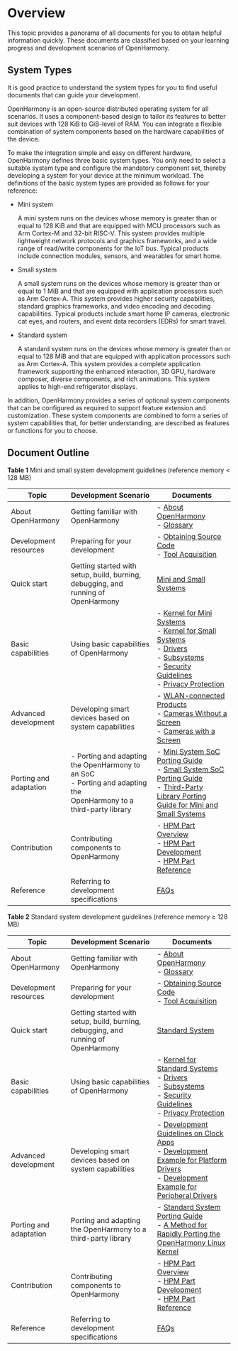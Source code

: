 # Overview<a name="EN-US_TOPIC_0000001152533331"></a>

This topic provides a panorama of all documents for you to obtain helpful information quickly. These documents are classified based on your learning progress and development scenarios of OpenHarmony.

## System Types<a name="section767218232110"></a>

It is good practice to understand the system types for you to find useful documents that can guide your development.

OpenHarmony is an open-source distributed operating system for all scenarios. It uses a component-based design to tailor its features to better suit devices with 128 KiB to GiB-level of RAM. You can integrate a flexible combination of system components based on the hardware capabilities of the device.

To make the integration simple and easy on different hardware, OpenHarmony defines three basic system types. You only need to select a suitable system type and configure the mandatory component set, thereby developing a system for your device at the minimum workload. The definitions of the basic system types are provided as follows for your reference:

-   Mini system

    A mini system runs on the devices whose memory is greater than or equal to 128 KiB and that are equipped with MCU processors such as Arm Cortex-M and 32-bit RISC-V. This system provides multiple lightweight network protocols and graphics frameworks, and a wide range of read/write components for the IoT bus. Typical products include connection modules, sensors, and wearables for smart home.

-   Small system

    A small system runs on the devices whose memory is greater than or equal to 1 MiB and that are equipped with application processors such as Arm Cortex-A. This system provides higher security capabilities, standard graphics frameworks, and video encoding and decoding capabilities. Typical products include smart home IP cameras, electronic cat eyes, and routers, and event data recorders \(EDRs\) for smart travel.

-   Standard system

    A standard system runs on the devices whose memory is greater than or equal to 128 MiB and that are equipped with application processors such as Arm Cortex-A. This system provides a complete application framework supporting the enhanced interaction, 3D GPU, hardware composer, diverse components, and rich animations. This system applies to high-end refrigerator displays.


In addition, OpenHarmony provides a series of optional system components that can be configured as required to support feature extension and customization. These system components are combined to form a series of system capabilities that, for better understanding, are described as features or functions for you to choose.

## Document Outline<a name="section19810171681218"></a>

**Table  1**  Mini and small system development guidelines \(reference memory < 128 MB\)

| Topic | Development Scenario | Documents |
| -------- | -------- | -------- |
| About OpenHarmony | Getting familiar with OpenHarmony | - [About OpenHarmony](https://gitee.com/openharmony)<br/>- [Glossary](../glossary.md) |
| Development resources | Preparing for your development | - [Obtaining Source Code](get-code/sourcecode-acquire.md)<br/>- [Tool Acquisition](get-code/gettools-acquire.md) |
| Quick start | Getting started with setup, build, burning, debugging, and running of OpenHarmony | [Mini and Small Systems](quick-start/quickstart-lite-overview.md) |
| Basic capabilities | Using basic capabilities of OpenHarmony | - [Kernel for Mini Systems](kernel/kernel-mini-overview.md)<br/>- [Kernel for Small Systems](kernel/kernel-small-overview.md)<br/>- [Drivers](driver/driver-hdf-overview.md)<br/>- [Subsystems](subsystems/subsys-build-mini-lite.md)<br/>- [Security Guidelines](security/security-guidelines-overall.md)<br/>- [Privacy Protection](security/security-privacy-protection.md) |
| Advanced development | Developing smart devices based on system capabilities | - [WLAN-connected Products](guide/device-wlan-led-control.md)<br/>- [Cameras Without a Screen](guide/device-iotcamera-control-overview.md)<br/>- [Cameras with a Screen](guide/device-camera-control-overview.md) |
| Porting and adaptation | - Porting and adapting the OpenHarmony to an SoC<br/>- Porting and adapting the<br/> OpenHarmony to a third-party library | - [Mini System SoC Porting Guide](porting/oem_transplant_chip_prepare_knows.md)<br/>- [Small System SoC Porting Guide](porting/porting-smallchip-prepare-needs.md)<br/>- [Third-Party Library Porting Guide for Mini and Small Systems](porting/porting-thirdparty-overview.md) |
| Contribution | Contributing components to OpenHarmony | - [HPM Part Overview](hpm-part/hpm-part-about.md)<br/>- [HPM Part Development](hpm-part/hpm-part-development.md)<br/>- [HPM Part Reference](hpm-part/hpm-part-reference.md) |
| Reference | Referring to development specifications | [FAQs](faqs/faqs-overview.md) |


**Table  2**  Standard system development guidelines \(reference memory ≥ 128 MB\)

| Topic | Development Scenario | Documents |
| -------- | -------- | -------- |
| About OpenHarmony | Getting familiar with OpenHarmony | - [About OpenHarmony](https://gitee.com/openharmony/docs/blob/master/en/OpenHarmony-Overview.md)<br/>- [Glossary](../glossary.md) |
| Development resources | Preparing for your development | - [Obtaining Source Code](get-code/sourcecode-acquire.md)<br/>- [Tool Acquisition](get-code/gettools-acquire.md) |
| Quick start | Getting started with setup, build, burning, debugging, and running of OpenHarmony | [Standard System](quick-start/quickstart-standard-overview.md) |
| Basic capabilities | Using basic capabilities of OpenHarmony | - [Kernel for Standard Systems](kernel/kernel-standard-overview.md)<br/>- [Drivers](driver/driver-hdf-overview.md)<br/>- [Subsystems](subsystems/subsys-build-standard-large.md)<br/>- [Security Guidelines](security/security-guidelines-overall.md)<br/>- [Privacy Protection](security/security-privacy-protection.md) |
| Advanced development | Developing smart devices based on system capabilities | - [Development Guidelines on Clock Apps](guide/device-clock-guide.md)<br/>- [Development Example for Platform Drivers](guide/device-driver-demo.md)<br/>- [Development Example for Peripheral Drivers](guide/device-outerdriver-demo.md) |
| Porting and adaptation | Porting and adapting the OpenHarmony to a third-party library | - [Standard System Porting Guide](porting/standard-system-porting-guide.md)<br/>- [A Method for Rapidly Porting the OpenHarmony Linux Kernel](porting/porting-linux-kernel.md) |
| Contribution | Contributing components to OpenHarmony | - [HPM Part Overview](hpm-part/hpm-part-about.md)<br/>- [HPM Part Development](hpm-part/hpm-part-development.md)<br/>- [HPM Part Reference](hpm-part/hpm-part-reference.md) |
| Reference | Referring to development specifications | [FAQs](faqs/faqs-overview.md) |


